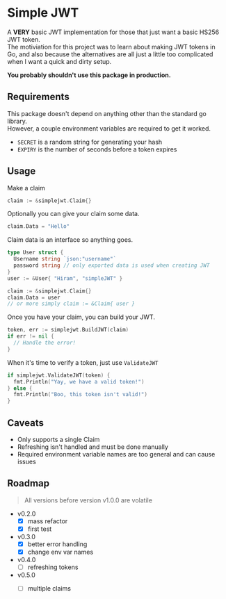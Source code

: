 # Simple JWT

A **VERY** basic JWT implementation for those that just want a basic HS256 JWT token.  
The motiviation for this project was to learn about making JWT tokens in Go, and also because the alternatives are all just a little too complicated when I want a quick and dirty setup.

**You probably shouldn't use this package in production.**

## Requirements

This package doesn't depend on anything other than the standard go library.  
However, a couple environment variables are required to get it worked.
- `SECRET` is a random string for generating your hash
- `EXPIRY` is the number of seconds before a token expires

## Usage

Make a claim
```go
claim := &simplejwt.Claim{}
```

Optionally you can give your claim some data.
```go
claim.Data = "Hello"
```

Claim data is an interface so anything goes.
```go
type User struct {
  Username string `json:"username"`
  password string // only exported data is used when creating JWT
}
user := &User{ "Hiram", "simpleJWT" }

claim := &simplejwt.Claim{}
claim.Data = user
// or more simply claim := &Claim{ user }
```

Once you have your claim, you can build your JWT.
```go
token, err := simplejwt.BuildJWT(claim)
if err != nil {
  // Handle the error!
}
```

When it's time to verify a token, just use `ValidateJWT`
```go
if simplejwt.ValidateJWT(token) {
  fmt.Println("Yay, we have a valid token!")
} else {
  fmt.Println("Boo, this token isn't valid!")
}
```

## Caveats

- Only supports a single Claim
- Refreshing isn't handled and must be done manually
- Required environment variable names are too general and can cause issues

## Roadmap

> All versions before version v1.0.0 are volatile

- v0.2.0
  - [x] mass refactor
  - [x] first test
- v0.3.0
  - [x] better error handling
  - [x] change env var names
- v0.4.0
  - [ ] refreshing tokens
- v0.5.0
  - [ ] multiple claims

